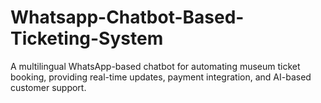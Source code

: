# Whatsapp-Chatbot-Based-Ticketing-System
A multilingual WhatsApp-based chatbot for automating museum ticket booking, providing real-time updates, payment integration, and AI-based customer support.
